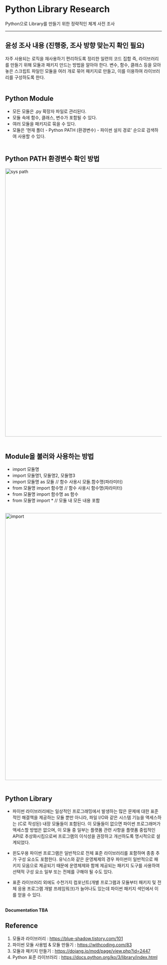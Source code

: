 # Python Library Research

Python으로 Library를 만들기 위한 정략적인 체계 사전 조사

***
## 윤성 조사 내용 (진행중, 조사 방향 맞는지 확인 필요)

자주 사용되는 로직을 재사용하기 편리하도록 정리한 일련의 코드 집합 즉, 라이브러리를 만들기 위해 모듈과 패키지 만드는 방법을 알아야 한다. 변수, 함수, 클래스 등을 모아 놓은 스크립트 파일인 모듈을 여러 개로 묶어 패키지로 만들고, 이를 이용하여 라이브러리를 구성하도록 한다.<br><br>

## Python Module
- 모든 모듈은 .py 확장자 파일로 관리된다.
- 모듈 속에 함수, 클래스, 변수가 포함될 수 있다.
- 여러 모듈을 패키지로 묶을 수 있다.
- 모듈은 ‘현재 폴더 - Python PATH (환경변수) - 파이썬 설치 경로’ 순으로 검색하여 사용할 수 있다.<br><br>

## Python PATH 환경변수 확인 방법
<img width="860" alt="sys path" src="https://user-images.githubusercontent.com/52089296/82018664-b99a3600-96c0-11ea-9317-6d6d0304c312.png"><br><br>

## Module을 불러와 사용하는 방법
- import 모듈명
- import 모듈명1, 모듈명2, 모듈명3
- import 모듈명 as 모듈  // 함수 사용시 모듈.함수명(파라미터)
- from 모듈명 import 함수명  // 함수 사용시 함수명(파라미터)
- from 모듈명 import 함수명 as 함수
- from 모듈명 import *  // 모듈 내 모든 내용 포함<br><br>

<img width="856" alt="import" src="https://user-images.githubusercontent.com/52089296/82019440-32e65880-96c2-11ea-8a4a-93d68480b7a5.png"><br><br>

## Python Library
- 파이썬 라이브러리에는 일상적인 프로그래밍에서 발생하는 많은 문제에 대한 표준적인 해결책을 제공하는 모듈 뿐만 아니라, 파일 I/O와 같은 시스템 기능을 액세스하는 (C로 작성된) 내장 모듈들이 포함된다. 이 모듈들이 없으면 파이썬 프로그래머가 액세스할 방법은 없으며, 이 모듈 중 일부는 플랫폼 관련 사항을 플랫폼 중립적인 API로 추상화시킴으로써 프로그램의 이식성을 권장하고 개선하도록 명시적으로 설계되었다.

- 윈도우용 파이썬 프로그램은 일반적으로 전체 표준 라이브러리를 포함하며 종종 추가 구성 요소도 포함한다. 유닉스와 같은 운영체제의 경우 파이썬이 일반적으로 패키지 모음으로 제공되기 때문에 운영체제와 함께 제공되는 패키지 도구를 사용하여 선택적 구성 요소 일부 또는 전체를 구해야 될 수도 있다.

- 표준 라이브러리 외에도 수천가지 컴포넌트(개별 프로그램과 모듈부터 패키지 및 전체 응용 프로그램 개발 프레임워크)가 늘어나도 있는데 파이썬 패키지 색인에서 이를 얻을 수 있다.<br><br>

**Documentation TBA**

## Reference

1. 모듈과 라이브러리 : https://blue-shadow.tistory.com/101
2. 파이썬 모듈 사용법 & 모듈 만들기 : https://withcoding.com/83
3. 모듈과 패키지 만들기 : https://dojang.io/mod/page/view.php?id=2447
4. Python 표준 라이브러리 : https://docs.python.org/ko/3/library/index.html
